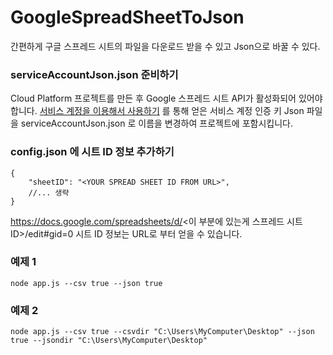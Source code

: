 # GoogleSpreadSheetToJson
간편하게 구글 스프레드 시트의 파일을 다운로드 받을 수 있고 Json으로 바꿀 수 있다.

### serviceAccountJson.json 준비하기
Cloud Platform 프로젝트를 만든 후 Google 스프레드 시트 API가 활성화되어 있어야 합니다.
[서비스 계정을 이용해서 사용하기](https://theoephraim.github.io/node-google-spreadsheet/#/getting-started/authentication?id=service-account)
를 통해 얻은 서비스 계정 인증 키 Json 파일을 serviceAccountJson.json 로 이름을 변경하여 프로젝트에 포함시킵니다.

### config.json 에 시트 ID 정보 추가하기
```
{
    "sheetID": "<YOUR SPREAD SHEET ID FROM URL>",
    //... 생략
}
```
https://docs.google.com/spreadsheets/d/<이 부분에 있는게 스프레드 시트 ID>/edit#gid=0
시트 ID 정보는 URL로 부터 얻을 수 있습니다.

### 예제 1
```
node app.js --csv true --json true
```

### 예제 2
```
node app.js --csv true --csvdir "C:\Users\MyComputer\Desktop" --json true --jsondir "C:\Users\MyComputer\Desktop"
```